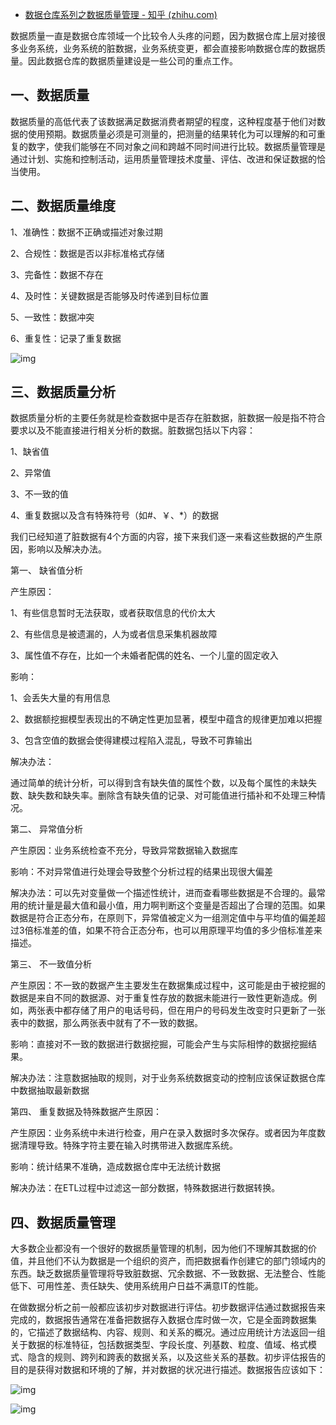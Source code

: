 - [数据仓库系列之数据质量管理 - 知乎 (zhihu.com)](https://zhuanlan.zhihu.com/p/123851791)

数据质量一直是数据仓库领域一个比较令人头疼的问题，因为数据仓库上层对接很多业务系统，业务系统的脏数据，业务系统变更，都会直接影响数据仓库的数据质量。因此数据仓库的数据质量建设是一些公司的重点工作。

## 一、数据质量

数据质量的高低代表了该数据满足数据消费者期望的程度，这种程度基于他们对数据的使用预期。数据质量必须是可测量的，把测量的结果转化为可以理解的和可重复的数字，使我们能够在不同对象之间和跨越不同时间进行比较。数据质量管理是通过计划、实施和控制活动，运用质量管理技术度量、评估、改进和保证数据的恰当使用。

## 二、数据质量维度

1、准确性：数据不正确或描述对象过期

2、合规性：数据是否以非标准格式存储

3、完备性：数据不存在

4、及时性：关键数据是否能够及时传递到目标位置

5、一致性：数据冲突

6、重复性：记录了重复数据

![img](https://pic2.zhimg.com/80/v2-eb3b70ac17beb84213c6ed7ff24736f9_1440w.webp)

## 三、数据质量分析

数据质量分析的主要任务就是检查数据中是否存在脏数据，脏数据一般是指不符合要求以及不能直接进行相关分析的数据。脏数据包括以下内容：

1、缺省值

2、异常值

3、不一致的值

4、重复数据以及含有特殊符号（如#、￥、*）的数据

我们已经知道了脏数据有4个方面的内容，接下来我们逐一来看这些数据的产生原因，影响以及解决办法。

第一、 缺省值分析

产生原因：

1、有些信息暂时无法获取，或者获取信息的代价太大

2、有些信息是被遗漏的，人为或者信息采集机器故障

3、属性值不存在，比如一个未婚者配偶的姓名、一个儿童的固定收入

影响：

1、会丢失大量的有用信息

2、数据额挖掘模型表现出的不确定性更加显著，模型中蕴含的规律更加难以把握

3、包含空值的数据会使得建模过程陷入混乱，导致不可靠输出

解决办法：

通过简单的统计分析，可以得到含有缺失值的属性个数，以及每个属性的未缺失数、缺失数和缺失率。删除含有缺失值的记录、对可能值进行插补和不处理三种情况。

第二、 异常值分析

产生原因：业务系统检查不充分，导致异常数据输入数据库

影响：不对异常值进行处理会导致整个分析过程的结果出现很大偏差

解决办法：可以先对变量做一个描述性统计，进而查看哪些数据是不合理的。最常用的统计量是最大值和最小值，用力啊判断这个变量是否超出了合理的范围。如果数据是符合正态分布，在原则下，异常值被定义为一组测定值中与平均值的偏差超过3倍标准差的值，如果不符合正态分布，也可以用原理平均值的多少倍标准差来描述。

第三、 不一致值分析

产生原因：不一致的数据产生主要发生在数据集成过程中，这可能是由于被挖掘的数据是来自不同的数据源、对于重复性存放的数据未能进行一致性更新造成。例如，两张表中都存储了用户的电话号码，但在用户的号码发生改变时只更新了一张表中的数据，那么两张表中就有了不一致的数据。

影响：直接对不一致的数据进行数据挖掘，可能会产生与实际相悖的数据挖掘结果。

解决办法：注意数据抽取的规则，对于业务系统数据变动的控制应该保证数据仓库中数据抽取最新数据

第四、 重复数据及特殊数据产生原因：

产生原因：业务系统中未进行检查，用户在录入数据时多次保存。或者因为年度数据清理导致。特殊字符主要在输入时携带进入数据库系统。

影响：统计结果不准确，造成数据仓库中无法统计数据

解决办法：在ETL过程中过滤这一部分数据，特殊数据进行数据转换。

## 四、数据质量管理

大多数企业都没有一个很好的数据质量管理的机制，因为他们不理解其数据的价值，并且他们不认为数据是一个组织的资产，而把数据看作创建它的部门领域内的东西。缺乏数据质量管理将导致脏数据、冗余数据、不一致数据、无法整合、性能低下、可用性差、责任缺失、使用系统用户日益不满意IT的性能。

在做数据分析之前一般都应该初步对数据进行评估。初步数据评估通过数据报告来完成的，数据报告通常在准备把数据存入数据仓库时做一次，它是全面跨数据集的，它描述了数据结构、内容、规则、和关系的概况。通过应用统计方法返回一组关于数据的标准特征，包括数据类型、字段长度、列基数、粒度、值域、格式模式、隐含的规则、跨列和跨表的数据关系，以及这些关系的基数。初步评估报告的目的是获得对数据和环境的了解，并对数据的状况进行描述。数据报告应该如下：

![img](https://pic2.zhimg.com/80/v2-9c6186fe780e097e5c38eb4cfa216af1_1440w.webp)

![img](https://pic1.zhimg.com/80/v2-c46775ec521c8b28fc4a1e79c81b159c_1440w.webp)